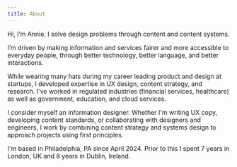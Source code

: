 ```yaml
---
title: About
---
```


<link rel="stylesheet" href="style.css">

Hi, I’m Annie. I solve design problems through content and content systems.

I’m driven by making information and services fairer and more accessible to everyday people, through better technology, better language, and better interactions.

While wearing many hats during my career leading product and design at startups, I developed expertise in UX design, content strategy, and research. I've worked in regulated industries (financial services, healthcare) as well as government, education, and cloud services.

I consider myself an information designer. Whether I'm writing UX copy, developing content standards, or collaborating with designers and engineers, I work by combining content strategy and systems design to approach projects using first principles.

I'm based in Philadelphia, PA since April 2024. Prior to this I spent 7 years in London, UK and 8 years in Dublin, Ireland.
